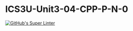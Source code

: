 # ICS3U-Unit3-04-CPP-P-N-0

[![GitHub's Super Linter](https://github.com/sydneykuhn/ICS3U-Unit3-04-CPP-P-N-0/workflows/GitHub's%20Super%20Linter/badge.svg)](https://github.com/sydneykuhn/ICS3U-Unit3-043-CPP-P-N-0/actions)
